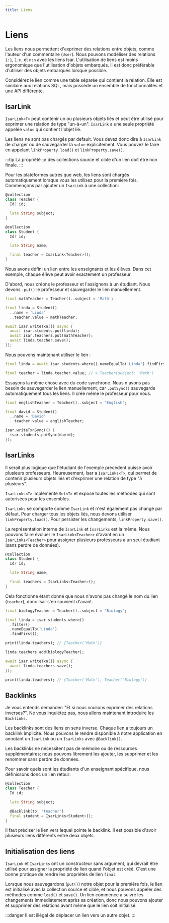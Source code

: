 ```yaml
---
title: Liens
---
```


# Liens

Les liens nous permettent d'exprimer des relations entre objets, comme l'auteur d'un commentaire (`User`). Nous pouvons modéliser des relations `1:1`, `1:n`, et `n:n` avec les liens Isar. L'utilisation de liens est moins ergonomique que l'utilisation d'objets embarqués. Il est donc préférable d'utiliser des objets embarqués lorsque possible.

Considérez le lien comme une table séparée qui contient la relation. Elle est similaire aux relations SQL, mais possède un ensemble de fonctionnalités et une API différente.

## IsarLink

`IsarLink<T>` peut contenir un ou plusieurs objets liés et peut être utilisé pour exprimer une relation de type "un-à-un". `IsarLink` a une seule propriété appelée `value` qui contient l'objet lié.

Les liens ne sont pas chargés par default. Vous devez donc dire à `IsarLink` de charger ou de sauvegarder la `value` explicitement. Vous pouvez le faire en appelant `linkProperty.load()` et `linkProperty.save()`.

:::tip
La propriété `id` des collections source et cible d'un lien doit être non finale.
:::

Pour les plateformes autres que web, les liens sont chargés automatiquement lorsque vous les utilisez pour la première fois. Commençons par ajouter un `IsarLink` à une collection:

```dart
@collection
class Teacher {
  Id? id;

  late String subject;
}

@collection
class Student {
  Id? id;

  late String name;

  final teacher = IsarLink<Teacher>();
}
```

Nous avons défini un lien entre les enseignants et les élèves. Dans cet exemple, chaque élève peut avoir exactement un professeur.

D'abord, nous créons le professeur et l'assignons à un étudiant. Nous devons `.put()` le professeur et sauvegarder le lien manuellement.

```dart
final mathTeacher = Teacher()..subject = 'Math';

final linda = Student()
  ..name = 'Linda'
  ..teacher.value = mathTeacher;

await isar.writeTxn(() async {
  await isar.students.put(linda);
  await isar.teachers.put(mathTeacher);
  await linda.teacher.save();
});
```

Nous pouvons maintenant utiliser le lien :

```dart
final linda = await isar.students.where().nameEqualTo('Linda').findFirst();

final teacher = linda.teacher.value; // > Teacher(subject: 'Math')
```

Essayons la même chose avec du code synchrone. Nous n'avons pas besoin de sauvegarder le lien manuellement, car `.putSync()` sauvegarde automatiquement tous les liens. Il crée même le professeur pour nous.

```dart
final englishTeacher = Teacher()..subject = 'English';

final david = Student()
  ..name = 'David'
  ..teacher.value = englishTeacher;

isar.writeTxnSync(() {
  isar.students.putSync(david);
});
```

## IsarLinks

Il serait plus logique que l'étudiant de l'exemple précédent puisse avoir plusieurs professeurs. Heureusement, Isar a `IsarLinks<T>`, qui permet de contenir plusieurs objets liés et d'exprimer une relation de type "à plusieurs".

`IsarLinks<T>` implémente `Set<T>` et expose toutes les méthodes qui sont autorisées pour les ensembles.

`IsarLinks` se comporte comme `IsarLink` et n'est également pas changé par défaut. Pour charger tous les objets liés, nous devons utiliser `linkProperty.load()`. Pour persister les changements, `linkProperty.save()`.

La représentation interne de `IsarLink` et `IsarLinks` est la même. Nous pouvons faire évoluer le `IsarLink<Teacher>` d'avant en un `IsarLinks<Teacher>` pour assigner plusieurs professeurs à un seul étudiant (sans perdre de données).

```dart
@collection
class Student {
  Id? id;

  late String name;

  final teachers = IsarLinks<Teacher>();
}
```

Cela fonctionne étant donné que nous n'avons pas changé le nom du lien (`teacher`), donc Isar s'en souvient d'avant.

```dart
final biologyTeacher = Teacher()..subject = 'Biology';

final linda = isar.students.where()
  .filter()
  .nameEqualTo('Linda')
  .findFirst();

print(linda.teachers); // {Teacher('Math')}

linda.teachers.add(biologyTeacher);

await isar.writeTxn(() async {
  await linda.teachers.save();
});

print(linda.teachers); // {Teacher('Math'), Teacher('Biology')}
```

## Backlinks

Je vous entends demander: "Et si nous voulions exprimer des relations inverses?". Ne vous inquiétez pas, nous allons maintenant introduire les `Backlinks`.

Les backlinks sont des liens en sens inverse. Chaque lien a toujours un backlink implicite. Nous pouvons le rendre disponible à notre application en annotant un `IsarLink` ou un `IsarLinks` avec `@Backlink()`.

Les backlinks ne nécessitent pas de mémoire ou de ressources supplémentaires; nous pouvons librement les ajouter, les supprimer et les renommer sans perdre de données.

Pour savoir quels sont les étudiants d'un enseignant spécifique, nous définissons donc un lien retour:

```dart
@collection
class Teacher {
  Id id;

  late String subject;

  @Backlink(to: 'teacher')
  final student = IsarLinks<Student>();
}
```

Il faut préciser le lien vers lequel pointe le backlink. Il est possible d'avoir plusieurs liens différents entre deux objets.

## Initialisation des liens

`IsarLink` et `IsarLinks` ont un constructeur sans argument, qui devrait être utilisé pour assigner la propriété de lien quand l'objet est créé. C'est une bonne pratique de rendre les propriétés de lien `final`.

Lorsque nous sauvegardons (`put()`) notre objet pour la première fois, le lien est initialisé avec la collection source et cible, et nous pouvons appeler des méthodes comme `load()` et `save()`. Un lien commence à suivre les changements immédiatement après sa création, donc nous pouvons ajouter et supprimer des relations avant même que le lien soit initialisé.

:::danger
Il est illégal de déplacer un lien vers un autre objet.
:::

